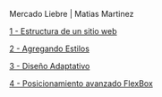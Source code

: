 Mercado Liebre | Matias Martinez

[1 - Estructura de un sitio web](https://github.com/matt05a/mercadoLiebre/tree/estructura)

[2 - Agregando Estilos](https://github.com/matt05a/mercadoLiebre/tree/estilos)

[3 - Diseño Adaptativo](https://github.com/matt05a/mercadoLiebre/tree/adptativo)

[4 - Posicionamiento avanzado FlexBox](https://github.com/matt05a/mercadoLiebre/tree/posicionamiento)
